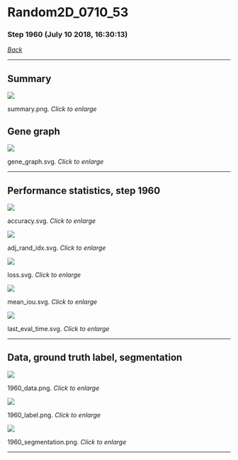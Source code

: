 # Random2D_0710_53

### Step 1960 (July 10 2018, 16:30:13)

[_Back_](..)

---

## Summary

<div class="images"><a href="media/summary.png"><img  src="media/summary.png" align="center"></a><p>summary.png. <i>Click to enlarge</i></p></div>

## Gene graph

<div class="images"><a href="media/gene_graph.svg"><img  src="media/gene_graph.svg" align="center"></a><p>gene_graph.svg. <i>Click to enlarge</i></p></div>

---

## Performance statistics, step 1960

<div class="images"><a href="media/accuracy.svg"><img class="mini" src="media/accuracy.svg" align="center"></a><p>accuracy.svg. <i>Click to enlarge</i></p></div>
<div class="images"><a href="media/adj_rand_idx.svg"><img class="mini" src="media/adj_rand_idx.svg" align="center"></a><p>adj_rand_idx.svg. <i>Click to enlarge</i></p></div>
<div class="images"><a href="media/loss.svg"><img class="mini" src="media/loss.svg" align="center"></a><p>loss.svg. <i>Click to enlarge</i></p></div>
<div class="images"><a href="media/mean_iou.svg"><img class="mini" src="media/mean_iou.svg" align="center"></a><p>mean_iou.svg. <i>Click to enlarge</i></p></div>
<div class="images"><a href="media/last_eval_time.svg"><img class="mini" src="media/last_eval_time.svg" align="center"></a><p>last_eval_time.svg. <i>Click to enlarge</i></p></div>

---

## Data, ground truth label, segmentation

<div class="images"><a href="media/1960_data.png"><img class="mini" src="media/1960_data.png" align="center"></a><p>1960_data.png. <i>Click to enlarge</i></p></div>
<div class="images"><a href="media/1960_label.png"><img class="mini" src="media/1960_label.png" align="center"></a><p>1960_label.png. <i>Click to enlarge</i></p></div>
<div class="images"><a href="media/1960_segmentation.png"><img class="mini" src="media/1960_segmentation.png" align="center"></a><p>1960_segmentation.png. <i>Click to enlarge</i></p></div>

---


